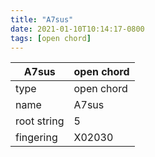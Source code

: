 ```yaml
---
title: "A7sus"
date: 2021-01-10T10:14:17-0800
tags: [open chord]
---
```


|A7sus|open chord|
|---|---|
|type|open chord|
|name|A7sus|
|root string|5|
|fingering|X02030|

